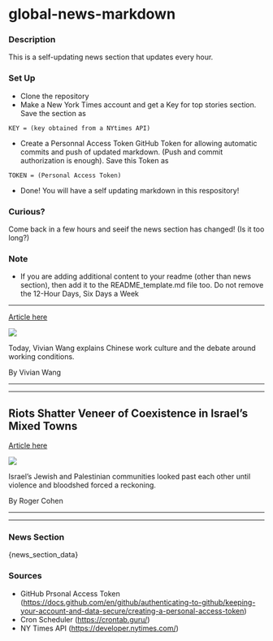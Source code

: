 # global-news-markdown

### Description 
This is a self-updating news section that updates every hour.

### Set Up 
* Clone the repository
* Make a New York Times account and get a Key for top stories section. Save the section as 
 ```
 KEY = (key obtained from a NYtimes API)
 ```
*  Create a Personnal Access Token GitHub Token for allowing automatic commits and push of updated markdown. (Push and commit authorization is enough). Save this Token as 
```
TOKEN = (Personal Access Token)
```
* Done! You will have a self updating markdown in this respository!

### Curious?
Come back in a few hours and seeif the news section has changed! (Is it too long?)

### Note
* If you are adding additional content to your readme (other than news section), then add it to the README_template.md file too. Do not remove the 12-Hour Days, Six Days a Week
-----------------------------

[Article here](https://www.nytimes.com/2021/08/02/briefing/china-economy-gig-workers.html)

[![](https://static01.nyt.com/images/2021/08/02/lens/02ambriefing-promo/02ambriefing-china01-superJumbo-v2.jpg)](https://www.nytimes.com/2021/08/02/briefing/china-economy-gig-workers.html)

Today, Vivian Wang explains Chinese work culture and the debate around working conditions.

By Vivian Wang

* * *

* * *

Riots Shatter Veneer of Coexistence in Israel’s Mixed Towns
-----------------------------------------------------------

[Article here](https://www.nytimes.com/2021/08/01/world/middleeast/israel-arabs-jews-palestinians-riots.html)

[![](https://static01.nyt.com/images/2021/07/29/world/20Israel-coexistance1/merlin_188918241_3810f6c8-0749-4aa3-b558-44a7a2cfff00-superJumbo.jpg)](https://www.nytimes.com/2021/08/01/world/middleeast/israel-arabs-jews-palestinians-riots.html)

Israel’s Jewish and Palestinian communities looked past each other until violence and bloodshed forced a reckoning.

By Roger Cohen

* * *

* * *

### News Section 
{news_section_data}


### Sources 
* GitHub Prsonal Access Token (https://docs.github.com/en/github/authenticating-to-github/keeping-your-account-and-data-secure/creating-a-personal-access-token)
* Cron Scheduler (https://crontab.guru/)
* NY Times API (https://developer.nytimes.com/)
